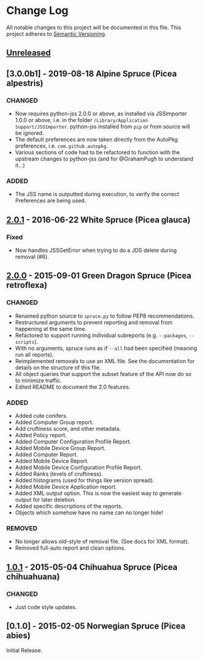 # Change Log
All notable changes to this project will be documented in this file.
This project adheres to [Semantic Versioning](http://semver.org/).

## [Unreleased][unreleased]

## [3.0.0b1] - 2019-08-18 Alpine Spruce (Picea alpestris)
### CHANGED
- Now requires python-jss 2.0.0 or above,
  as installed via JSSImporter 1.0.0 or above,
  i.e. in the folder `/Library/Application Support/JSSImporter`.
  python-jss installed from `pip` or from source will be ignored.
- The default preferences are now taken directly from the AutoPkg preferences,
  i.e. `com.github.autopkg`.
- Various sections of code had to be refactored to function with the upstream
  changes to python-jss (and for @GrahamPugh to understand it...)

### ADDED
- The JSS name is outputted during execution, to verify the correct Preferences
  are being used.


## [2.0.1] - 2016-06-22 White Spruce (Picea glauca)
### Fixed
- Now handles JSSGetError when trying to do a JDS delete during removal (#6).

## [2.0.0] - 2015-09-01 Green Dragon Spruce (Picea retroflexa)
### CHANGED
- Renamed python source to `spruce.py` to follow PEP8 recommendations.
- Restructured arguments to prevent reporting and removal from happening at the same time.
- Refactored to support running individual subreports (e.g. `--packages`, `--scripts`).
- With no arguments, spruce runs as if `--all` had been specified (meaning run all reports).
- Reimplemented removals to use an XML file. See the documentation for details on the structure of this file.
- All object queries that support the subset feature of the API now do so to minimize traffic.
- Edited README to document the 2.0 features.

### ADDED
- Added cute conifers.
- Added Computer Group report.
- Add cruftiness score, and other metadata.
- Added Policy report.
- Added Computer Configuration Profile Report.
- Added Mobile Device Group Report.
- Added Computer Report.
- Added Mobile Device Report.
- Added Mobile Device Configuration Profile Report.
- Added Ranks (levels of cruftiness).
- Added histograms (used for things like version spread).
- Added Mobile Device Application report.
- Added XML output option. This is now the easiest way to generate output for later deletion.
- Added specific descriptions of the reports.
- Objects which somehow have no name can no longer hide!

### REMOVED
- No longer allows old-style of removal file. (See docs for XML format).
- Removed full-auto report and clean options.

## [1.0.1] - 2015-05-04 Chihuahua Spruce (Picea chihuahuana)
### CHANGED
- Just code style updates.

## [0.1.0] - 2015-02-05 Norwegian Spruce (Picea abies)
Initial Release.

[unreleased]: https://github.com/sheagcraig/spruce/compare/2.0.1...HEAD
[2.0.1]: https://github.com/sheagcraig/spruce/compare/2.0.0...2.0.1
[2.0.0]: https://github.com/sheagcraig/spruce/compare/1.0.1...2.0.0
[1.0.1]: https://github.com/sheagcraig/spruce/compare/0.1.0...1.0.1
